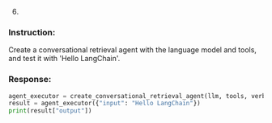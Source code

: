 6.
### Instruction:
Create a conversational retrieval agent with the language model and tools, and test it with 'Hello LangChain'.

### Response:
```python
agent_executor = create_conversational_retrieval_agent(llm, tools, verbose=True)
result = agent_executor({"input": "Hello LangChain"})
print(result["output"])
```